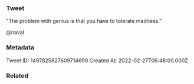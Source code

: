 ### Tweet
"The problem with genius is that you have to tolerate madness."

@naval

### Metadata
Tweet ID: 1497825827609714690
Created At: 2022-02-27T06:48:00.000Z

### Related

